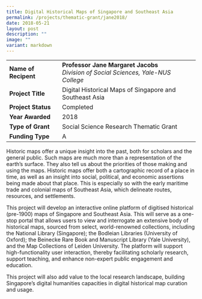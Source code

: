 ```yaml
---
title: Digital Historical Maps of Singapore and Southeast Asia
permalink: /projects/thematic-grant/jane2018/
date: 2018-05-21
layout: post
description: ""
image: ""
variant: markdown
---
```

|  |  |
|---|---|
| **Name of Recipent** | **Professor Jane Margaret Jacobs**<br>_Division of Social Sciences, Yale-NUS College_ |
| **Project Title** | Digital Historical Maps of Singapore and Southeast Asia |
| **Project Status** | Completed |
| **Year Awarded** | 2018 |
| **Type of Grant** | Social Science Research Thematic Grant |
|**Funding Type** | A |

Historic maps offer a unique insight into the past, both for scholars and the general public. Such maps are much more than a representation of the earth’s surface. They also tell us about the priorities of those making and using the maps. Historic maps offer both a cartographic record of a place in time, as well as an insight into social, political, and economic assertions being made about that place. This is especially so with the early maritime trade and colonial maps of Southeast Asia, which delineate routes, resources, and settlements.&nbsp;&nbsp;

This project will develop an interactive online platform of digitised historical (pre-1900) maps of Singapore and Southeast Asia. This will serve as a one-stop portal that allows users to view and interrogate an extensive body of historical maps, sourced from select, world-renowned collections, including the National Library (Singapore); the Bodleian Libraries (University of Oxford); the Beinecke Rare Book and Manuscript Library (Yale University), and the Map Collections of Leiden University. The platform will support high-functionality user interaction, thereby facilitating scholarly research, support teaching, and enhance non-expert public engagement and education.

This project will also add value to the local research landscape, building Singapore’s digital humanities capacities in digital historical map curation and usage.